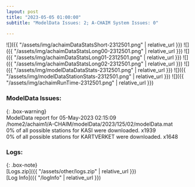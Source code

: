 ```yaml
---
layout: post
title: "2023-05-05 01:00:00"
subtitle: "ModelData Issues: 2; A-CHAIM System Issues: 0"

---
```


![]({{ "/assets/img/achaimDataStatsShort-2312501.png" | relative_url }})
![]({{ "/assets/img/achaimDataStatsLong00-2312501.png" | relative_url }})
![]({{ "/assets/img/achaimDataStatsLong01-2312501.png" | relative_url }})
![]({{ "/assets/img/achaimDataStatsLong02-2312501.png" | relative_url }})
![]({{ "/assets/img/modelDataDataStats-2312501.png" | relative_url }})
![]({{ "/assets/img/modelDataStationStats-2312501.png" | relative_url }})
![]({{ "/assets/img/achaimRunTime-2312501.png" | relative_url }})


### ModelData Issues:  
  
{: .box-warning}  
 ModelData report for 05-May-2023 02:15:09   
 /home2/achaim1/A-CHAIM/modelData/2023/125/02/modelData.mat   
 0% of all possible stations for KASI were downloaded. x1939   
 0% of all possible stations for KARTVERKET were downloaded. x1648   
  


### Logs:  
  
{: .box-note}  
[Logs.zip]({{ "/assets/other/logs.zip" | relative_url }})  
[Log Info]({{ "/logInfo" | relative_url }})  
